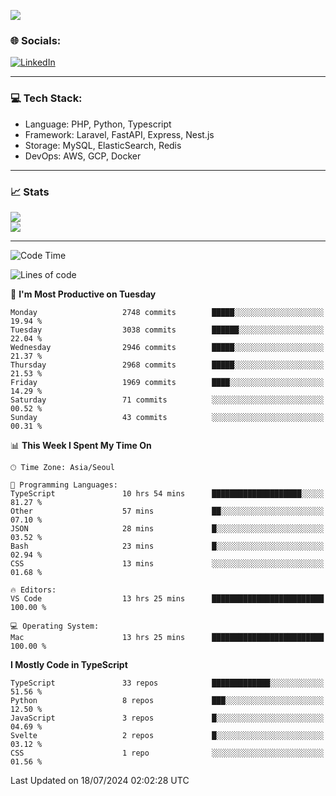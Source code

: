 <!--[![](https://visitcount.itsvg.in/api?id=jin-wk&icon=7&color=12)](https://visitcount.itsvg.in)-->
<!--[![Hits](https://hits.seeyoufarm.com/api/count/incr/badge.svg?url=https%3A%2F%2Fgithub.com%2Fjin-wk&count_bg=%235F625C&title_bg=%23555555&icon=github.svg&icon_color=%23E7E7E7&title=Hits&edge_flat=false)](https://hits.seeyoufarm.com)-->
![](https://komarev.com/ghpvc/?username=jin-wk&color=lightgrey&style=for-the-badge)

### 🌐 Socials:
[![LinkedIn](https://img.shields.io/badge/LinkedIn-%230077B5.svg?logo=linkedin&logoColor=white)](https://linkedin.com/in/jinwook-lee-242625241) 

---

### 💻 Tech Stack:
  - Language: PHP, Python, Typescript
  - Framework: Laravel, FastAPI, Express, Nest.js
  - Storage: MySQL, ElasticSearch, Redis
  - DevOps: AWS, GCP, Docker

---

### 📈 Stats
![](https://github-readme-stats.vercel.app/api?username=jin-wk&theme=dark&hide_border=true&include_all_commits=true&count_private=true)<br/>
![](https://github-readme-streak-stats.herokuapp.com/?user=jin-wk&theme=dark&hide_border=true)<br/>

---

<!--START_SECTION:waka-->
![Code Time](http://img.shields.io/badge/Code%20Time-1%2C572%20hrs%2055%20mins-blue)

![Lines of code](https://img.shields.io/badge/From%20Hello%20World%20I%27ve%20Written-3.7%20million%20lines%20of%20code-blue)

📅 **I'm Most Productive on Tuesday** 

```text
Monday                   2748 commits        █████░░░░░░░░░░░░░░░░░░░░   19.94 % 
Tuesday                  3038 commits        ██████░░░░░░░░░░░░░░░░░░░   22.04 % 
Wednesday                2946 commits        █████░░░░░░░░░░░░░░░░░░░░   21.37 % 
Thursday                 2968 commits        █████░░░░░░░░░░░░░░░░░░░░   21.53 % 
Friday                   1969 commits        ████░░░░░░░░░░░░░░░░░░░░░   14.29 % 
Saturday                 71 commits          ░░░░░░░░░░░░░░░░░░░░░░░░░   00.52 % 
Sunday                   43 commits          ░░░░░░░░░░░░░░░░░░░░░░░░░   00.31 % 
```


📊 **This Week I Spent My Time On** 

```text
🕑︎ Time Zone: Asia/Seoul

💬 Programming Languages: 
TypeScript               10 hrs 54 mins      ████████████████████░░░░░   81.27 % 
Other                    57 mins             ██░░░░░░░░░░░░░░░░░░░░░░░   07.10 % 
JSON                     28 mins             █░░░░░░░░░░░░░░░░░░░░░░░░   03.52 % 
Bash                     23 mins             █░░░░░░░░░░░░░░░░░░░░░░░░   02.94 % 
CSS                      13 mins             ░░░░░░░░░░░░░░░░░░░░░░░░░   01.68 % 

🔥 Editors: 
VS Code                  13 hrs 25 mins      █████████████████████████   100.00 % 

💻 Operating System: 
Mac                      13 hrs 25 mins      █████████████████████████   100.00 % 
```

**I Mostly Code in TypeScript** 

```text
TypeScript               33 repos            █████████████░░░░░░░░░░░░   51.56 % 
Python                   8 repos             ███░░░░░░░░░░░░░░░░░░░░░░   12.50 % 
JavaScript               3 repos             █░░░░░░░░░░░░░░░░░░░░░░░░   04.69 % 
Svelte                   2 repos             █░░░░░░░░░░░░░░░░░░░░░░░░   03.12 % 
CSS                      1 repo              ░░░░░░░░░░░░░░░░░░░░░░░░░   01.56 % 
```




 Last Updated on 18/07/2024 02:02:28 UTC
<!--END_SECTION:waka-->
